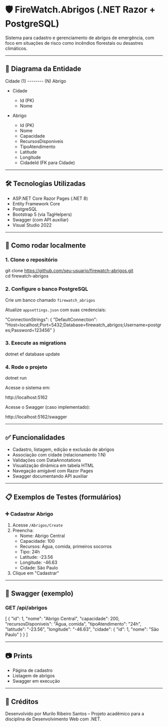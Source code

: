 # 🛡️ FireWatch.Abrigos (.NET Razor + PostgreSQL)

Sistema para cadastro e gerenciamento de abrigos de emergência, com foco em situações de risco como incêndios florestais ou desastres climáticos.

---

## 📐 Diagrama da Entidade

Cidade (1) -------- (N) Abrigo

- Cidade
  - Id (PK)
  - Nome

- Abrigo
  - Id (PK)
  - Nome
  - Capacidade
  - RecursosDisponiveis
  - TipoAtendimento
  - Latitude
  - Longitude
  - CidadeId (FK para Cidade)

---

## 🛠️ Tecnologias Utilizadas

- ASP.NET Core Razor Pages (.NET 8)
- Entity Framework Core
- PostgreSQL
- Bootstrap 5 (via TagHelpers)
- Swagger (com API auxiliar)
- Visual Studio 2022

---

## 🚀 Como rodar localmente

### 1. Clone o repositório

git clone https://github.com/seu-usuario/firewatch-abrigos.git  
cd firewatch-abrigos

### 2. Configure o banco PostgreSQL

Crie um banco chamado `firewatch_abrigos`

Atualize `appsettings.json` com suas credenciais:

"ConnectionStrings": {
  "DefaultConnection": "Host=localhost;Port=5432;Database=firewatch_abrigos;Username=postgres;Password=123456"
}

### 3. Execute as migrations

dotnet ef database update

### 4. Rode o projeto

dotnet run

Acesse o sistema em:

http://localhost:5162

Acesse o Swagger (caso implementado):

http://localhost:5162/swagger

---

## ✅ Funcionalidades

- Cadastro, listagem, edição e exclusão de abrigos
- Associação com cidade (relacionamento 1:N)
- Validações com DataAnnotations
- Visualização dinâmica em tabela HTML
- Navegação amigável com Razor Pages
- Swagger documentando API auxiliar

---

## 📋 Exemplos de Testes (formulários)

### ➕ Cadastrar Abrigo

1. Acesse `/Abrigos/Create`
2. Preencha:
   - Nome: Abrigo Central
   - Capacidade: 100
   - Recursos: Água, comida, primeiros socorros
   - Tipo: 24h
   - Latitude: -23.56
   - Longitude: -46.63
   - Cidade: São Paulo
3. Clique em "Cadastrar"

---

## 🧪 Swagger (exemplo)

### GET /api/abrigos

[
  {
    "id": 1,
    "nome": "Abrigo Central",
    "capacidade": 200,
    "recursosDisponiveis": "Água, comida",
    "tipoAtendimento": "24h",
    "latitude": "-23.56",
    "longitude": "-46.63",
    "cidade": {
      "id": 1,
      "nome": "São Paulo"
    }
  }
]

---

## 📷 Prints

- Página de cadastro
- Listagem de abrigos
- Swagger em execução

---

## 🧾 Créditos

Desenvolvido por Murilo Ribeiro Santos – Projeto acadêmico para a disciplina de Desenvolvimento Web com .NET.
